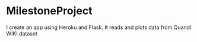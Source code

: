 # MilestoneProject
 I create an app using Heroku and Flask. It reads and plots data from Quandl WIKI dataset
